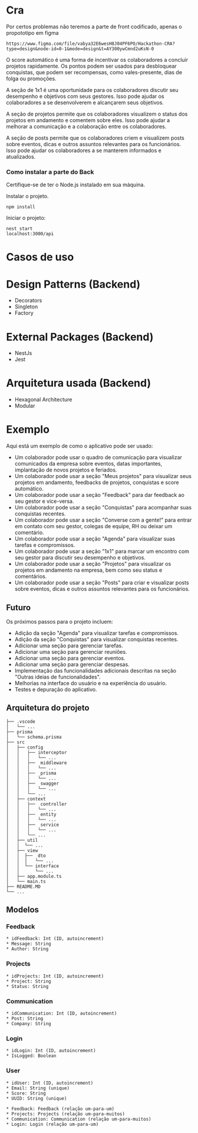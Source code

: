 # Cra

Por certos problemas não teremos a parte de front codificado, apenas o propototipo em figma

```
https://www.figma.com/file/vabya32E6wesH8J04PF6PO/Hackathon-CRA?type=design&node-id=0-1&mode=design&t=AY300ywCmnd2uKsN-0
```

O score automático é uma forma de incentivar os colaboradores a concluir projetos rapidamente. Os pontos podem ser usados para desbloquear conquistas, que podem ser recompensas, como vales-presente, dias de folga ou promoções.

A seção de 1x1 é uma oportunidade para os colaboradores discutir seu desempenho e objetivos com seus gestores. Isso pode ajudar os colaboradores a se desenvolverem e alcançarem seus objetivos.

A seção de projetos permite que os colaboradores visualizem o status dos projetos em andamento e comentem sobre eles. Isso pode ajudar a melhorar a comunicação e a colaboração entre os colaboradores.

A seção de posts permite que os colaboradores criem e visualizem posts sobre eventos, dicas e outros assuntos relevantes para os funcionários. Isso pode ajudar os colaboradores a se manterem informados e atualizados.

### Como instalar a parte do Back

Certifique-se de ter o Node.js instalado em sua máquina.

Instalar o projeto.

```
npm install
```

Iniciar o projeto:

```
nest start
localhost:3000/api
```

# Casos de uso

# Design Patterns (Backend)

- Decorators
- Singleton
- Factory

# External Packages (Backend)

- NestJs
- Jest

# Arquitetura usada (Backend)

- Hexagonal Architecture
- Modular

# Exemplo

Aqui está um exemplo de como o aplicativo pode ser usado:

- Um colaborador pode usar o quadro de comunicação para visualizar comunicados da empresa sobre eventos, datas importantes, implantação de novos projetos e feriados.
- Um colaborador pode usar a seção "Meus projetos" para visualizar seus projetos em andamento, feedbacks de projetos, conquistas e score automático.
- Um colaborador pode usar a seção "Feedback" para dar feedback ao seu gestor e vice-versa.
- Um colaborador pode usar a seção "Conquistas" para acompanhar suas conquistas recentes.
- Um colaborador pode usar a seção "Converse com a gente!" para entrar em contato com seu gestor, colegas de equipe, RH ou deixar um comentário.
- Um colaborador pode usar a seção "Agenda" para visualizar suas tarefas e compromissos.
- Um colaborador pode usar a seção "1x1" para marcar um encontro com seu gestor para discutir seu desempenho e objetivos.
- Um colaborador pode usar a seção "Projetos" para visualizar os projetos em andamento na empresa, bem como seu status e comentários.
- Um colaborador pode usar a seção "Posts" para criar e visualizar posts sobre eventos, dicas e outros assuntos relevantes para os funcionários.

## Futuro

Os próximos passos para o projeto incluem:

- Adição da seção "Agenda" para visualizar tarefas e compromissos.
- Adição da seção "Conquistas" para visualizar conquistas recentes.
- Adicionar uma seção para gerenciar tarefas.
- Adicionar uma seção para gerenciar reuniões.
- Adicionar uma seção para gerenciar eventos.
- Adicionar uma seção para gerenciar despesas.
- Implementação das funcionalidades adicionais descritas na seção "Outras ideias de funcionalidades".
- Melhorias na interface do usuário e na experiência do usuário.
- Testes e depuração do aplicativo.

## Arquitetura do projeto

```
├── .vscode
│   └── ...
├── prisma
│   └── schema.prisma
├── src
│   ├── config
│   │   ├── interceptor
│   │   │   └── ...
│   │   ├──  middleware
│   │   │   └── ...
│   │   ├──  prisma
│   │   │   └── ...
│   │   ├──  swagger
│   │   │   └── ...
│   │   └── ...
│   ├── context
│   │   ├──  controller
│   │   │   └── ...
│   │   ├──  entity
│   │   │   └── ...
│   │   ├──  service
│   │   │   └── ...
│   │   └── ...
│   ├── util
│   │  └── ...
│   ├── view
│   │  ├──  dto
│   │  │   └── ...
│   │  └── interface
│   │      └── ...
│   ├── app.module.ts
│   └── main.ts
├── README.MD
└── ...
```

## Modelos

### Feedback

```
* idFeedback: Int (ID, autoincrement)
* Message: String
* Author: String
```

### Projects

```
* idProjects: Int (ID, autoincrement)
* Project: String
* Status: String
```

### Communication

```
* idCommunication: Int (ID, autoincrement)
* Post: String
* Company: String
```

### Login

```
* idLogin: Int (ID, autoincrement)
* IsLogged: Boolean
```

### User

```
* idUser: Int (ID, autoincrement)
* Email: String (unique)
* Score: String
* UUID: String (unique)

* Feedback: Feedback (relação um-para-um)
* Projects: Projects (relação um-para-muitos)
* Communication: Communication (relação um-para-muitos)
* Login: Login (relação um-para-um)
```
